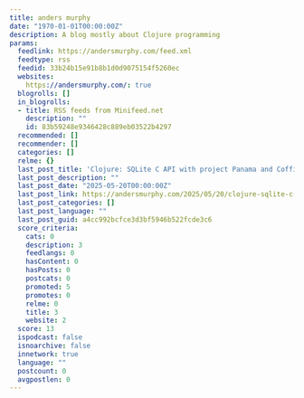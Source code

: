 ```yaml
---
title: anders murphy
date: "1970-01-01T00:00:00Z"
description: A blog mostly about Clojure programming
params:
  feedlink: https://andersmurphy.com/feed.xml
  feedtype: rss
  feedid: 33b24b15e91b8b1d0d9075154f5260ec
  websites:
    https://andersmurphy.com/: true
  blogrolls: []
  in_blogrolls:
  - title: RSS feeds from Minifeed.net
    description: ""
    id: 83b59248e9346428c889eb03522b4297
  recommended: []
  recommender: []
  categories: []
  relme: {}
  last_post_title: 'Clojure: SQLite C API with project Panama and Coffi'
  last_post_description: ""
  last_post_date: "2025-05-20T00:00:00Z"
  last_post_link: https://andersmurphy.com/2025/05/20/clojure-sqlite-c-api-with-project-panama-and-coffi.html
  last_post_categories: []
  last_post_language: ""
  last_post_guid: a4cc992bcfce3d3bf5946b522fcde3c6
  score_criteria:
    cats: 0
    description: 3
    feedlangs: 0
    hasContent: 0
    hasPosts: 0
    postcats: 0
    promoted: 5
    promotes: 0
    relme: 0
    title: 3
    website: 2
  score: 13
  ispodcast: false
  isnoarchive: false
  innetwork: true
  language: ""
  postcount: 0
  avgpostlen: 0
---
```

